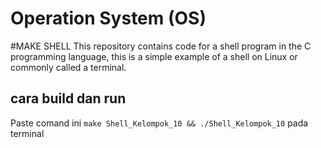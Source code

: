 # Operation System (OS)

#MAKE SHELL
This repository contains code for a shell program in the C programming language, this is a simple example of a shell on Linux or commonly called a terminal.

## cara build dan run 

Paste comand ini  ```make Shell_Kelompok_10 && ./Shell_Kelompok_10```   pada terminal
